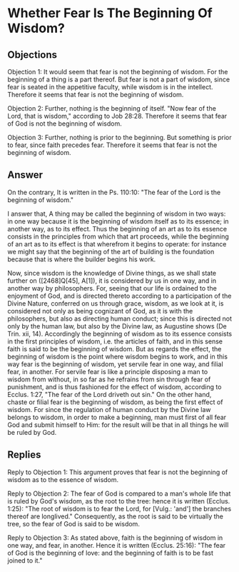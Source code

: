 # Whether Fear Is The Beginning Of Wisdom?

## Objections

Objection 1: It would seem that fear is not the beginning of wisdom. For the beginning of a thing is a part thereof. But fear is not a part of wisdom, since fear is seated in the appetitive faculty, while wisdom is in the intellect. Therefore it seems that fear is not the beginning of wisdom.

Objection 2: Further, nothing is the beginning of itself. "Now fear of the Lord, that is wisdom," according to Job 28:28. Therefore it seems that fear of God is not the beginning of wisdom.

Objection 3: Further, nothing is prior to the beginning. But something is prior to fear, since faith precedes fear. Therefore it seems that fear is not the beginning of wisdom.

## Answer

On the contrary, It is written in the Ps. 110:10: "The fear of the Lord is the beginning of wisdom."

I answer that, A thing may be called the beginning of wisdom in two ways: in one way because it is the beginning of wisdom itself as to its essence; in another way, as to its effect. Thus the beginning of an art as to its essence consists in the principles from which that art proceeds, while the beginning of an art as to its effect is that wherefrom it begins to operate: for instance we might say that the beginning of the art of building is the foundation because that is where the builder begins his work.

Now, since wisdom is the knowledge of Divine things, as we shall state further on ([2468]Q[45], A[1]), it is considered by us in one way, and in another way by philosophers. For, seeing that our life is ordained to the enjoyment of God, and is directed thereto according to a participation of the Divine Nature, conferred on us through grace, wisdom, as we look at it, is considered not only as being cognizant of God, as it is with the philosophers, but also as directing human conduct; since this is directed not only by the human law, but also by the Divine law, as Augustine shows (De Trin. xii, 14). Accordingly the beginning of wisdom as to its essence consists in the first principles of wisdom, i.e. the articles of faith, and in this sense faith is said to be the beginning of wisdom. But as regards the effect, the beginning of wisdom is the point where wisdom begins to work, and in this way fear is the beginning of wisdom, yet servile fear in one way, and filial fear, in another. For servile fear is like a principle disposing a man to wisdom from without, in so far as he refrains from sin through fear of punishment, and is thus fashioned for the effect of wisdom, according to Ecclus. 1:27, "The fear of the Lord driveth out sin." On the other hand, chaste or filial fear is the beginning of wisdom, as being the first effect of wisdom. For since the regulation of human conduct by the Divine law belongs to wisdom, in order to make a beginning, man must first of all fear God and submit himself to Him: for the result will be that in all things he will be ruled by God.

## Replies

Reply to Objection 1: This argument proves that fear is not the beginning of wisdom as to the essence of wisdom.

Reply to Objection 2: The fear of God is compared to a man's whole life that is ruled by God's wisdom, as the root to the tree: hence it is written (Ecclus. 1:25): "The root of wisdom is to fear the Lord, for [Vulg.: 'and'] the branches thereof are longlived." Consequently, as the root is said to be virtually the tree, so the fear of God is said to be wisdom.

Reply to Objection 3: As stated above, faith is the beginning of wisdom in one way, and fear, in another. Hence it is written (Ecclus. 25:16): "The fear of God is the beginning of love: and the beginning of faith is to be fast joined to it."